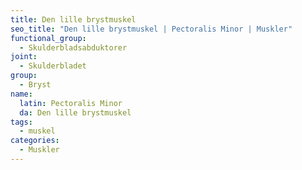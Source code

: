 ```yaml
---
title: Den lille brystmuskel
seo_title: "Den lille brystmuskel | Pectoralis Minor | Muskler"
functional_group:
  - Skulderbladsabduktorer
joint:
  - Skulderbladet
group:
  - Bryst
name:
  latin: Pectoralis Minor
  da: Den lille brystmuskel
tags:
  - muskel
categories:
  - Muskler
---
```

